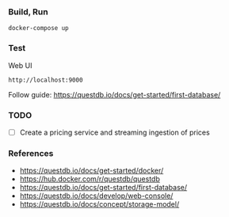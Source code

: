 ### Build, Run
```
docker-compose up
```

### Test
Web UI
```
http://localhost:9000
```

Follow guide: https://questdb.io/docs/get-started/first-database/

### TODO
- [ ] Create a pricing service and streaming ingestion of prices

### References
- https://questdb.io/docs/get-started/docker/
- https://hub.docker.com/r/questdb/questdb
- https://questdb.io/docs/get-started/first-database/
- https://questdb.io/docs/develop/web-console/
- https://questdb.io/docs/concept/storage-model/